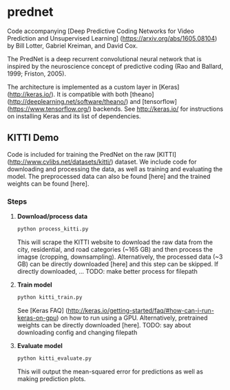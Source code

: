 # prednet

Code accompanying [Deep Predictive Coding Networks for Video Prediction and Unsupervised Learning] (https://arxiv.org/abs/1605.08104) by Bill Lotter, Gabriel Kreiman, and David Cox.

The PredNet is a deep recurrent convolutional neural network that is inspired by the neuroscience concept of predictive coding (Rao and Ballard, 1999; Friston, 2005).

The architecture is implemented as a custom layer in [Keras] (http://keras.io/). It is compatible with both [theano] (http://deeplearning.net/software/theano/) and [tensorflow] (https://www.tensorflow.org/) backends.
See http://keras.io/ for instructions on installing Keras and its list of dependencies.

## KITTI Demo

Code is included for training the PredNet on the raw [KITTI] (http://www.cvlibs.net/datasets/kitti/) dataset.
We include code for downloading and processing the data, as well as training and evaluating the model.
The preprocessed data can also be found [here] and the trained weights can be found [here].

### Steps
1. **Download/process data**
	```bash
	python process_kitti.py
	```
	This will scrape the KITTI website to download the raw data from the city, residential, and road categories (~165 GB) and then process the imagse (cropping, downsampling).
	Alternatively, the processed data (~3 GB) can be directly downloaded [here] and this step can be skipped.
	If directly downloaded, ... TODO:  make better process for filepath
	<br>

2. **Train model**
	```bash
	python kitti_train.py
	```
	See [Keras FAQ] (http://keras.io/getting-started/faq/#how-can-i-run-keras-on-gpu) on how to run using a GPU.
	Alternatively, pretrained weights can be directly downloaded [here].
	TODO:  say about downloading config and changing filepath
	<br>

3. **Evaluate model**
	```bash
	python kitti_evaluate.py
	```
	This will output the mean-squared error for predictions as well as making prediction plots.
